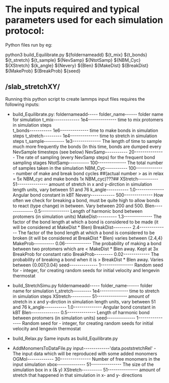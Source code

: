 # The inputs required and typical parameters used for each simulation protocol:

Python files run by eg:

python3 build_Equilibrate.py ${foldernameadd} ${t_mix} ${t_bonds} ${t_stretch} ${t_sample} ${NevSamp} ${NtotSamp} ${NBM_Cyc} ${XStretch} ${k_angle} ${Nevery} ${Blen} ${MakeDist} ${BreakDist} ${MakeProb} ${BreakProb} ${seed}

## /slab_stretchXY/


Running this python script to create lammps input files requires the following inputs:


 - build_Equilibrate.py:
 foldernameadd----- folder_name------ folder name for simulation 
 t_mix------------- 1e4-------------- time to mix protomers in simulation steps  
 t_bonds----------- 1e6-------------- time to make bonds in simulation steps 
 t_stretch--------- 1e4-------------- time to stretch in simulation steps 
 t_sample---------- 1e3-------------- The length of time to sample much more frequently the bonds (In this time, bonds are dumped every NevSample timesteps (see below)
 NevSamp----------- 20--------------- The rate of sampling (every NevSamp steps) for the frequent bond sampling stages
 NtotSamp---------- 100-------------- The total number of samples taken in the simulation
 NBM_Cyc----------- 100-------------- number of make and break bond cycles ##(actual number > as in relax = 5x NBM_cyc and make bonds 1x NBM_cyc)???##
 XStretch---------- 51--------------- amount of stretch in x and y-dirction in simulation length units, vary between 51 and 76
 k_angle----------- 1.0-------------- Angular bond constant in kBT
 Nevery------------ 500-------------- How often we check for breaking a bond, must be quite high to allow bonds to react (type change) in between. Vary between 200 and 500.
 Blen-------------- 0.5-------------- Length of harmonic bond between protomers (in simulation units)
 MakeDist---------- 1.3-------------- The factor of the bond length at which a bond is considered to be made (it will be considered at MakeDist * Blen)
 BreakDist--------- 2.4-------------- The factor of the bond length at which a bond is considered to be broken (it will be considered at BreakDist * Blen) varies between {2.4,4}
 MakeProb---------- 0.06------------- The probability of making a bond between two protomers which are < MakeDist * Blen away. Kept at 3x BreakProb for constant ratio
 BreakProb--------- 0.02------------- The probability of breaking a bond when it is > BreakDist * Blen away. Varies between {0.007,0.04}
 seed-------------- 1---------------- Random seed for - integer, for creating random seeds for initial velocity and lengevin thermostat

 - build_StretchSimu.py
 foldernameadd----- folder_name------ folder name for simulation 
 t_stretch--------- 1e4-------------- time to stretch in simulation steps 
 XStretch---------- 51--------------- amount of stretch in x and y-dirction in simulation length units, vary between 51 and 76
 k_angle----------- 1.0-------------- Angular bond constant in kBT
 Blen-------------- 0.5-------------- Length of harmonic bond between protomers (in simulation units)
 seed-------------- 1---------------- Random seed for - integer, for creating random seeds for initial velocity and lengevin thermostat
 
 - build_Relax.py
 Same inputs as build_Equilibrate.py
 
 - AddMonomersToDataFile.py
 input-------------'data.poststretchRel' - The input data which will be reproduced with some added monomers
 OGMol------------- 30--------------- Number of free monomers in the input simulation
 xbox-------------- 51--------------- The size of the simulation box in x (& y)
 XStretch---------- 51--------------- amount of stretch that happened in that simulation in x- and y- directions
